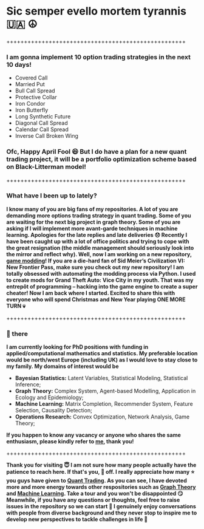 # Sic semper evello mortem tyrannis 🇺🇦 ☮️

+++++++++++++++++++++++++++++++++++++++++++++++++++

### I am gonna implement 10 option trading strategies in the next 10 days!

* Covered Call
* Married Put
* Bull Call Spread
* Protective Collar
* Iron Condor
* Iron Butterfly
* Long Synthetic Future
* Diagonal Call Spread
* Calendar Call Spread
* Inverse Call Broken Wing

### Ofc, Happy April Fool 😆 But I do have a plan for a new quant trading project, it will be a portfolio optimization scheme based on Black-Litterman model!


+++++++++++++++++++++++++++++++++++++++++++++++++++

### What have I been up to lately?

**I know many of you are big fans of my repositories. A lot of you are demanding more options trading strategy in quant trading. Some of you are waiting for the next big project in graph theory. Some of you are asking if I will implement more avant-garde techniques in machine learning. Apologies for the late replies and late deliveries :disappointed: Recently I have been caught up with a lot of office politics and trying to cope with the great resignation (the middle management should seriously look into the mirror and reflect why). Well, now I am working on a new repository, <a href=https://github.com/je-suis-tm/Sid-Meier-s-Civilization-6-modding>game modding</a>! If you are a die-hard fan of Sid Meier’s Civilization VI: New Frontier Pass, make sure you check out my new repository! I am totally obsessed with automating the modding process via Python. I used to create mods for Grand Theft Auto: Vice City in my youth. That was my entrepôt of programming – hacking into the game engine to create a super cheater! Now I am back where I started. Excited to share this with everyone who will spend Christmas and New Year playing ONE MORE TURN :skull:**

+++++++++++++++++++++++++++++++++++++++++++++++++++

### 👋 there

**I am currently looking for PhD positions with funding in applied/computational mathematics and statistics. My preferable location would be north/west Europe (including UK) as I would love to stay close to my family. My domains of interest would be**

* **Bayesian Statistics:** Latent Variables, Statistical Modeling, Statistical Inference;
* **Graph Theory:** Complex System, Agent-based Modelling, Application in Ecology and Epidemiology;
* **Machine Learning:** Matrix Completion, Recommender System, Feature Selection, Causality Detection;
* **Operations Research:** Convex Optimization, Network Analysis, Game Theory;
 
**If you happen to know any vacancy or anyone who shares the same enthusiasm, please kindly refer to <a href=https://github.com/je-suis-tm/je-suis-tm/issues/new/choose>me</a>, thank you!**

+++++++++++++++++++++++++++++++++++++++++++++++++++

**Thank you for visiting :innocent: I am not sure how many people actually have the patience to reach here. If that's you, 🎩 off. I really appreciate how many :star: you guys have given to <a href=https://github.com/je-suis-tm/quant-trading>Quant Trading</a>. As you can see, I have devoted more and more energy towards other respositories such as <a href=https://github.com/je-suis-tm/graph-theory>Graph Theory</a> and <a href=https://github.com/je-suis-tm/machine-learning>Machine Learning</a>. Take a tour and you won't be disappointed :smirk: Meanwhile, if you have any questions or thoughts, feel free to raise issues in the repository so we can start :speech_balloon: I genuinely enjoy conversations with people from diverse background and they never stop to inspire me to develop new perspectives to tackle challenges in life :muscle:**
